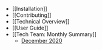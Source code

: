 * [[Installation]]
* [[Contributing]]
* [[Technical Overview]]
* [[User Guide]]
* [[Tech Team: Monthly Summary]]
  * [December 2020](https://github.com/liquidinvestigations/docs/wiki/December-2020)
